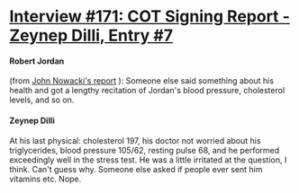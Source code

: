 # [Interview #171: COT Signing Report - Zeynep Dilli, Entry #7](https://www.theoryland.com/intvmain.php?i=171#7)

#### Robert Jordan

(from
[John Nowacki's report](http://www.theoryland.com/intvmain.php?i=172#6)
): Someone else said something about his health and got a lengthy recitation of Jordan's blood pressure, cholesterol levels, and so on.

#### Zeynep Dilli

At his last physical: cholesterol 197, his doctor not worried about his triglycerides, blood pressure 105/62, resting pulse 68, and he performed exceedingly well in the stress test. He was a little irritated at the question, I think. Can't guess why. Someone else asked if people ever sent him vitamins etc. Nope.

